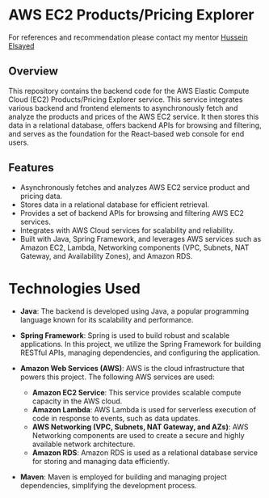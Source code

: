# AWS EC2 Products/Pricing Explorer

For references and recommendation please contact my mentor [Hussein Elsayed](https://www.linkedin.com/in/hussein-abdelwahed/)

## Overview

This repository contains the backend code for the AWS Elastic Compute Cloud (EC2) Products/Pricing Explorer service. This service integrates various backend and frontend elements to asynchronously fetch and analyze the products and prices of the AWS EC2 service. It then stores this data in a relational database, offers backend APIs for browsing and filtering, and serves as the foundation for the React-based web console for end users.

## Features

- Asynchronously fetches and analyzes AWS EC2 service product and pricing data.
- Stores data in a relational database for efficient retrieval.
- Provides a set of backend APIs for browsing and filtering AWS EC2 services.
- Integrates with AWS Cloud services for scalability and reliability.
- Built with Java, Spring Framework, and leverages AWS services such as Amazon EC2, Lambda, Networking components (VPC, Subnets, NAT Gateway, and Availability Zones), and Amazon RDS.

# Technologies Used

- **Java**: The backend is developed using Java, a popular programming language known for its scalability and performance.

- **Spring Framework**: Spring is used to build robust and scalable applications. In this project, we utilize the Spring Framework for building RESTful APIs, managing dependencies, and configuring the application.

- **Amazon Web Services (AWS)**: AWS is the cloud infrastructure that powers this project. The following AWS services are used:
  - **Amazon EC2 Service**: This service provides scalable compute capacity in the AWS cloud.
  - **Amazon Lambda**: AWS Lambda is used for serverless execution of code in response to events, such as data updates.
  - **AWS Networking (VPC, Subnets, NAT Gateway, and AZs)**: AWS Networking components are used to create a secure and highly available network architecture.
  - **Amazon RDS**: Amazon RDS is used as a relational database service for storing and managing data efficiently.

- **Maven**: Maven is employed for building and managing project dependencies, simplifying the development process.

